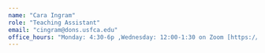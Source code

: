 ```yaml
---
name: "Cara Ingram"
role: "Teaching Assistant"
email: "cingram@dons.usfca.edu"
office_hours: "Monday: 4:30-6p ,Wednesday: 12:00-1:30 on Zoom [https://usfca.zoom.us/j/8624733830](https://usfca.zoom.us/j/8624733830)"
---
```


